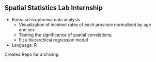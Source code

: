 ## Spatial Statistics Lab Internship

* Korea schizophrenia data analysis
  * Visualization of incident rates of each province normalized by age and sex
  * Testing the significance of spatial correlations.
  * Fit a hierarchical regression model
* Language: R

Created Repo for archiving.
